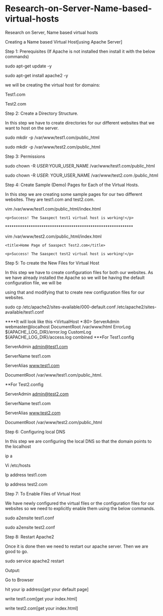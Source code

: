 # Research-on-Server-Name-based-virtual-hosts
Research on Server, Name based virtual hosts


Creating a Name based Virtual Host[using Apache Server]

Step 1: Prerequisites (If Apache is not installed then install it with the below commands)

  sudo apt-get update -y
  
  sudo apt-get install apache2 -y
  
we will be creating the virtual host for domains:

Test1.com

Test2.com


Step 2: Create a Directory Structure. 

In this step we have to create directories for our different websites that we want to host on the server.

sudo mkdir -p /var/www/test1.com/public_html

sudo mkdir -p /var/www/test2.com/public_html

Step 3: Permissions

sudo chown -R $USER:$YOUR_USER_NAME /var/www/test1.com/public_html

sudo chown -R $USER:$ YOUR_USER_NAME /var/www/test2.com /public_html


Step 4: Create Sample (Demo) Pages for Each of the Virtual Hosts. 

In this step we are creating some sample pages for our two different websites. They are test1.com and test2.com.

vim /var/www/test1.com/public_html/index.html

<html>
  
<head>

  <title>Home Page of Saaspect Test1.com</title>

  </head>

  <body>

    <p>Success! The Saaspect test1 virtual host is working!</p>

  </body>

</html>
************************************************************

vim /var/www/test2.com/public_html/index.html
 
<html>

  <head>

    <title>Home Page of Saaspect Test2.com</title>

  </head>

  <body>

    <p>Success! The Saaspect test2 virtual host is working!</p>

  </body>
  
</html>

 
Step 5: To create the New Files for Virtual Host

In this step we have to create configuration files for both our websites. As we have already installed the Apache so we will be having the default configuration file, we will be 

using that and modifying that to create new configuration files for our websites.
  
sudo cp /etc/apache2/sites-available/000-default.conf /etc/apache2/sites-available/test1.conf
  
  ****It will look like this
<VirtualHost *:80>
ServerAdmin webmaster@localhost
DocumentRoot /var/www/html
ErrorLog ${APACHE_LOG_DIR}/error.log
CustomLog ${APACHE_LOG_DIR}/access.log combined
</VirtualHost>
***For Test1.config

ServerAdmin admin@test1.com

ServerName test1.com

ServerAlias www.test1.com

DocumentRoot /var/www/test1.com/public_html.
 
**For Test2.config

ServerAdmin admin@test2.com

ServerName test1.com

ServerAlias www.test2.com

DocumentRoot /var/www/test2.com/public_html
  
Step 6: Configuring local DNS

In this step we are configuring the local DNS so that the domain points to the localhost
  
ip a
  
Vi /etc/hosts

Ip address test1.com

Ip address test2.com
  
Step 7: To Enable Files of Virtual Host

We have newly configured the virtual files or the configuration files for our websites so we need to explicitly enable them using the below commands.
  
sudo a2ensite test1.conf
  
sudo a2ensite test2.conf

Step 8: Restart Apache2
 
Once it is done then we need to restart our apache server. Then we are good to go.
  
sudo service apache2 restart

Output:

Go to Browser 

hit your ip address[get your default page]

write test1.com[get your index.html]

write test2.com[get your index.html]



